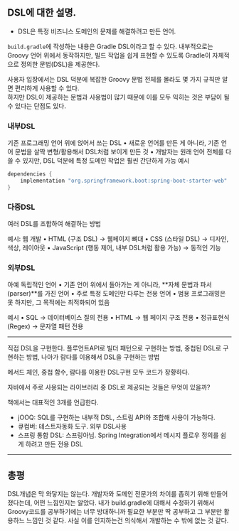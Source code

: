 ## DSL에 대한 설명.

- DSL은 특정 비즈니스 도메인의 문제를 해결하려고 만든 언어. 

`build.gradle`에 작성하는 내용은 Gradle DSL이라고 할 수 있다.
내부적으로는 Groovy 언어 위에서 동작하지만, 
빌드 작업을 쉽게 표현할 수 있도록 Gradle이 자체적으로 정의한 문법(DSL)을 제공한다.  

사용자 입장에서는 DSL 덕분에 복잡한 Groovy 문법 전체를 몰라도 
몇 가지 규칙만 알면 편리하게 사용할 수 있다.  
하지만 DSL이 제공하는 문법과 사용법이 많기 때문에 
이를 모두 익히는 것은 부담이 될 수 있다는 단점도 있다.

### 내부DSL

기존 프로그래밍 언어 위에 얹어서 쓰는 DSL
•	새로운 언어를 만든 게 아니라, 기존 언어 문법을 살짝 변형/활용해서 DSL처럼 보이게 만든 것
•	개발자는 원래 언어 전체를 다 쓸 수 있지만, DSL 덕분에 특정 도메인 작업은 훨씬 간단하게 가능
예시

```gradle
dependencies {
    implementation "org.springframework.boot:spring-boot-starter-web"
}
```

### 다중DSL

여러 DSL를 조합하여 해결하는 방법

예시: 웹 개발
•	HTML (구조 DSL) → 웹페이지 뼈대
•	CSS (스타일 DSL) → 디자인, 색상, 레이아웃
•	JavaScript (행동 제어, 내부 DSL처럼 활용 가능) → 동적인 기능

### 외부DSL

아예 독립적인 언어
•	기존 언어 위에서 돌아가는 게 아니라, **자체 문법과 파서(parser)**를 가진 언어
•	주로 특정 도메인만 다루는 전용 언어
•	범용 프로그래밍은 못 하지만, 그 목적에는 최적화되어 있음

예시
•	SQL → 데이터베이스 질의 전용
•	HTML → 웹 페이지 구조 전용
•	정규표현식(Regex) → 문자열 패턴 전용

-----

직접 DSL을 구현한다.
플루언트API로 빌더 패턴으로 구현하는 방법, 중첩된 DSL로 구현하는 방법, 나아가 람다를 이용해서 DSL을 구현하는 방법

메서드 체인, 중첩 함수, 람다를 이용한 DSL구현 모두 코드가 장황하다. 

자바에서 주로 사용되는 라이브러리 중 DSL로 제공되는 것들은 무엇이 있을까?

책에서는 대표적인 3개를 언급한다.

- jOOQ: SQL를 구현하는 내부적 DSL, 스트림 API와 조합해 사용이 가능하다.
- 큐컴버: 테스트자동화 도구. 외부 DSL사용
- 스프링 통합 DSL: 스프링아님. Spring Integration에서 메시지 플로우 정의를 쉽게 하려고 만든 전용 DSL 

-----

## 총평

DSL개념은 막 와닿지는 않는다. 개발자와 도메인 전문가의 차이를 좁히기 위해 만들어졌다는데, 어떤 느낌인지는 알았다. 내가 build.gradle에 대해서 수정하기 위해서 Groovy코드를 공부하기에는 너무 방대하니까 필요한 부분만 딱 공부하고 그 부분만 활용하느 느낌인 것 같다. 사실 이를 인지하는건 의식해서 개발하는 수 밖에 없는 것 같다. 


